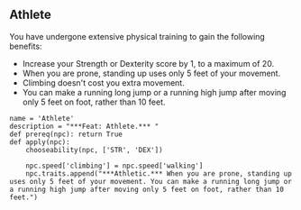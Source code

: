 ## Athlete
You have undergone extensive physical training to gain the following benefits:

* Increase your Strength or Dexterity score by 1, to a maximum of 20.
* When you are prone, standing up uses only 5 feet of your movement.
* Climbing doesn't cost you extra movement.
* You can make a running long jump or a running high jump after moving only 5 feet on foot, rather than 10 feet.

```
name = 'Athlete'
description = "***Feat: Athlete.*** "
def prereq(npc): return True
def apply(npc):
    chooseability(npc, ['STR', 'DEX'])

    npc.speed['climbing'] = npc.speed['walking']
    npc.traits.append("***Athletic.*** When you are prone, standing up uses only 5 feet of your movement. You can make a running long jump or a running high jump after moving only 5 feet on foot, rather than 10 feet.")
```
